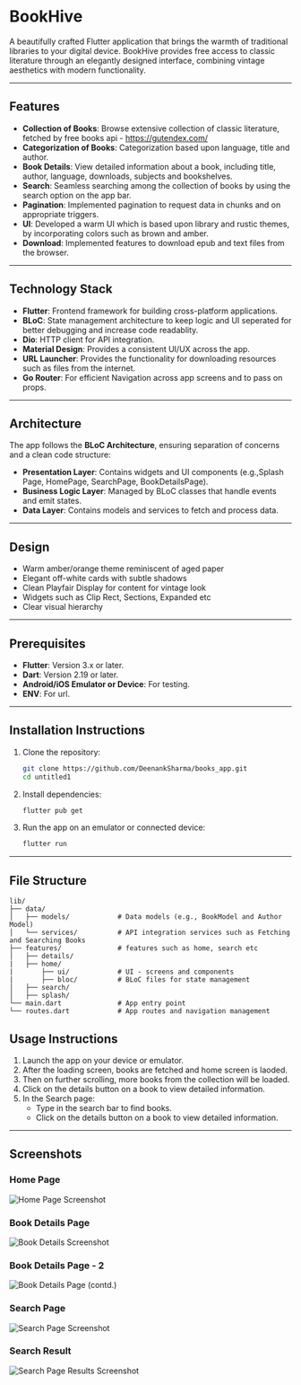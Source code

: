 
# BookHive 

A beautifully crafted Flutter application that brings the warmth of traditional libraries to your digital device. BookHive provides free access to classic literature through an elegantly designed interface, combining vintage aesthetics with modern functionality.

---

## Features

- **Collection of Books**: Browse extensive collection of classic literature, fetched by free books api - https://gutendex.com/
- **Categorization of Books**: Categorization based upon language, title and author.
- **Book Details**: View detailed information about a book, including title, author, language, downloads, subjects and bookshelves.
- **Search**: Seamless searching among the collection of books by using the search option on the app bar.
- **Pagination**: Implemented pagination to request data in chunks and on appropriate triggers.
- **UI**: Developed a warm UI which is based upon library and rustic themes, by incorporating colors such as brown and amber.
- **Download**: Implemented features to download epub and text files from the browser.
---

## Technology Stack

- **Flutter**: Frontend framework for building cross-platform applications.
- **BLoC**: State management architecture to keep logic and UI seperated for better debugging and increase code readablity.
- **Dio**: HTTP client for API integration.
- **Material Design**: Provides a consistent UI/UX across the app.
- **URL Launcher**: Provides the functionality for downloading resources such as files from the internet.
- **Go Router**: For efficient Navigation across app screens and to pass on props.

---

## Architecture

The app follows the **BLoC Architecture**, ensuring separation of concerns and a clean code structure:

- **Presentation Layer**: Contains widgets and UI components (e.g.,Splash Page, HomePage, SearchPage, BookDetailsPage).
- **Business Logic Layer**: Managed by BLoC classes that handle events and emit states.
- **Data Layer**: Contains models and services to fetch and process data.

---

## Design 
- Warm amber/orange theme reminiscent of aged paper
- Elegant off-white cards with subtle shadows
- Clean Playfair Display for content for vintage look
- Widgets such as Clip Rect, Sections, Expanded etc
- Clear visual hierarchy

---

## Prerequisites

- **Flutter**: Version 3.x or later.
- **Dart**: Version 2.19 or later.
- **Android/iOS Emulator or Device**: For testing.
- **ENV**: For url.

---

## Installation Instructions

1. Clone the repository:
   ```bash
   git clone https://github.com/DeenankSharma/books_app.git
   cd untitled1
   ```

2. Install dependencies:
   ```bash
   flutter pub get
   ```

3. Run the app on an emulator or connected device:
   ```bash
   flutter run
   ```

---

## File Structure

```
lib/
├── data/
│   ├── models/            # Data models (e.g., BookModel and Author Model)
│   └── services/          # API integration services such as Fetching and Searching Books
├── features/              # features such as home, search etc
│   ├── details/           
|   ├── home/
|       ├── ui/            # UI - screens and components
|       ├── bloc/          # BLoC files for state management
│   ├── search/          
│   ├── splash/           
└── main.dart              # App entry point
└── routes.dart            # App routes and navigation management
```

## Usage Instructions

1. Launch the app on your device or emulator.
2. After the loading screen, books are fetched and home screen is laoded.
3. Then on further scrolling, more books from the collection will be loaded.
4. Click on the details button on a book to view detailed information.
5. In the Search page:
   - Type in the search bar to find books.
   - Click on the details button on a book to view detailed information.
---

## Screenshots

### Home Page
![Home Page Screenshot](assets/screenshots/home_page.jpeg)

### Book Details Page
![Book Details Screenshot](assets/screenshots/book_details.jpeg)

### Book Details Page - 2
![Book Details Page (contd.)](assets/screenshots/book_details_II.jpeg)

### Search Page
![Search Page Screenshot](assets/screenshots/search_page.jpeg)

### Search Result
![Search Page Results Screenshot](assets/screenshots/search_page_result.jpeg)

